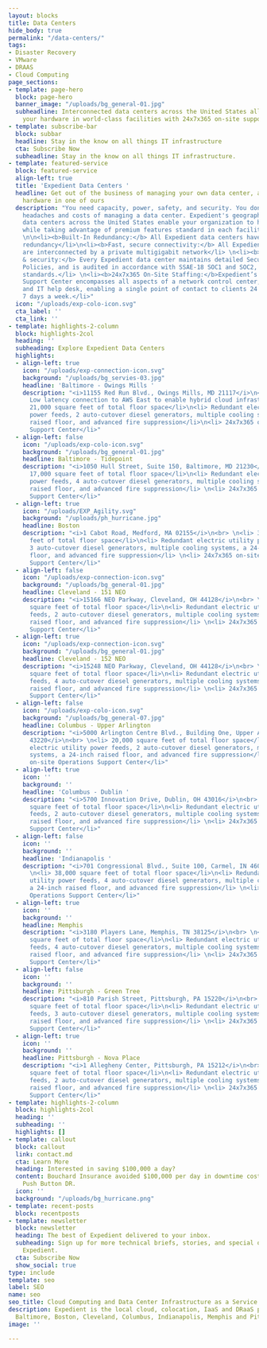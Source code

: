 ```yaml
---
layout: blocks
title: Data Centers
hide_body: true
permalink: "/data-centers/"
tags:
- Disaster Recovery
- VMware
- DRAAS
- Cloud Computing
page_sections:
- template: page-hero
  block: page-hero
  banner_image: "/uploads/bg_general-01.jpg"
  subheadline: Interconnected data centers across the United States allow you to host
    your hardware in world-class facilities with 24x7x365 on-site support
- template: subscribe-bar
  block: subbar
  headline: Stay in the know on all things IT infrastructure
  cta: Subscribe Now
  subheadline: Stay in the know on all things IT infrastructure.
- template: featured-service
  block: featured-service
  align-left: true
  title: 'Expedient Data Centers '
  headline: Get out of the business of managing your own data center, and host your
    hardware in one of ours
  description: "You need capacity, power, safety, and security. You don't need the
    headaches and costs of managing a data center. Expedient's geographically diverse
    data centers across the United States enable your organization to host your hardware
    while taking advantage of premium features standard in each facility, including:
    \n\n<li><b>Built-In Redundancy:</b> All Expedient data centers have N+1 or 2N
    redundancy</li>\n<li><b>Fast, secure connectivity:</b> All Expedient data centers
    are interconnected by a private multigigabit network</li> \n<li><b>Compliance
    & security:</b> Every Expedient data center maintains detailed Security and Control
    Policies, and is audited in accordance with SSAE-18 SOC1 and SOC2, HIPAA and PCI
    standards.</li> \n<li><b>24x7x365 On-Site Staffing:</b>Expedient’s Operations
    Support Center encompasses all aspects of a network control center, call center,
    and IT help desk, enabling a single point of contact to clients 24 hours a day,
    7 days a week.</li>"
  icon: "/uploads/exp-colo-icon.svg"
  cta_label: ''
  cta_link: ''
- template: highlights-2-column
  block: highlights-2col
  heading: ''
  subheading: Explore Expedient Data Centers
  highlights:
  - align-left: true
    icon: "/uploads/exp-connection-icon.svg"
    background: "/uploads/bg_servies-03.jpg"
    headline: 'Baltimore - Owings Mills '
    description: "<i>11155 Red Run Blvd., Owings Mills, MD 21117</i>\n<br> \n<li>
      Low latency connection to AWS East to enable hybrid cloud infrastructure</li>\n<li>
      21,000 square feet of total floor space</li>\n<li> Redundant electric utility
      power feeds, 2 auto-cutover diesel generators, multiple cooling systems, a 24-inch
      raised floor, and advanced fire suppression</li>\n<li> 24x7x365 on-site Operations
      Support Center</li>"
  - align-left: false
    icon: "/uploads/exp-colo-icon.svg"
    background: "/uploads/bg_general-01.jpg"
    headline: Baltimore - Tidepoint
    description: "<i>1050 Hull Street, Suite 150, Baltimore, MD 21230</i>\n<br> \n<li>
      17,000 square feet of total floor space</li>\n<li> Redundant electric utility
      power feeds, 4 auto-cutover diesel generators, multiple cooling systems, a 24-inch
      raised floor, and advanced fire suppression</li> \n<li> 24x7x365 on-site Operations
      Support Center</li>"
  - align-left: true
    icon: "/uploads/EXP_Agility.svg"
    background: "/uploads/ph_hurricane.jpg"
    headline: Boston
    description: "<i>1 Cabot Road, Medford, MA 02155</i>\n<br> \n<li> 38,000 square
      feet of total floor space</li>\n<li> Redundant electric utility power feeds,
      3 auto-cutover diesel generators, multiple cooling systems, a 24-inch raised
      floor, and advanced fire suppression</li> \n<li> 24x7x365 on-site Operations
      Support Center</li>"
  - align-left: false
    icon: "/uploads/exp-connection-icon.svg"
    background: "/uploads/bg_general-01.jpg"
    headline: Cleveland - 151 NEO
    description: "<i>15166 NEO Parkway, Cleveland, OH 44128</i>\n<br> \n<li> 24,000
      square feet of total floor space</li>\n<li> Redundant electric utility power
      feeds, 2 auto-cutover diesel generators, multiple cooling systems, a 24-inch
      raised floor, and advanced fire suppression</li> \n<li> 24x7x365 on-site Operations
      Support Center</li>"
  - align-left: true
    icon: "/uploads/exp-connection-icon.svg"
    background: "/uploads/bg_general-01.jpg"
    headline: Cleveland - 152 NEO
    description: "<i>15248 NEO Parkway, Cleveland, OH 44128</i>\n<br> \n<li> 21,400
      square feet of total floor space</li>\n<li> Redundant electric utility power
      feeds, 4 auto-cutover diesel generators, multiple cooling systems, a 24-inch
      raised floor, and advanced fire suppression</li> \n<li> 24x7x365 on-site Operations
      Support Center</li>"
  - align-left: false
    icon: "/uploads/exp-colo-icon.svg"
    background: "/uploads/bg_general-07.jpg"
    headline: Columbus - Upper Arlington
    description: "<i>5000 Arlington Centre Blvd., Building One, Upper Arlington, OH
      43220</i>\n<br> \n<li> 20,000 square feet of total floor space</li>\n<li> Redundant
      electric utility power feeds, 2 auto-cutover diesel generators, multiple cooling
      systems, a 24-inch raised floor, and advanced fire suppression</li> \n<li> 24x7x365
      on-site Operations Support Center</li>"
  - align-left: true
    icon: ''
    background: ''
    headline: 'Columbus - Dublin '
    description: "<i>5700 Innovation Drive, Dublin, OH 43016</i>\n<br> \n<li> 29,000
      square feet of total floor space</li>\n<li> Redundant electric utility power
      feeds, 2 auto-cutover diesel generators, multiple cooling systems, a 24-inch
      raised floor, and advanced fire suppression</li> \n<li> 24x7x365 on-site Operations
      Support Center</li>"
  - align-left: false
    icon: ''
    background: ''
    headline: 'Indianapolis '
    description: "<i>701 Congressional Blvd., Suite 100, Carmel, IN 46032</i>\n<br>
      \n<li> 38,000 square feet of total floor space</li>\n<li> Redundant electric
      utility power feeds, 4 auto-cutover diesel generators, multiple cooling systems,
      a 24-inch raised floor, and advanced fire suppression</li> \n<li> 24x7x365 on-site
      Operations Support Center</li>"
  - align-left: true
    icon: ''
    background: ''
    headline: Memphis
    description: "<i>3180 Players Lane, Memphis, TN 38125</i>\n<br> \n<li> 35,000
      square feet of total floor space</li>\n<li> Redundant electric utility power
      feeds, 4 auto-cutover diesel generators, multiple cooling systems, an 18-inch
      raised floor, and advanced fire suppression</li> \n<li> 24x7x365 on-site Operations
      Support Center</li>"
  - align-left: false
    icon: ''
    background: ''
    headline: Pittsburgh - Green Tree
    description: "<i>810 Parish Street, Pittsburgh, PA 15220</i>\n<br> \n<li> 26,000
      square feet of total floor space</li>\n<li> Redundant electric utility power
      feeds, 3 auto-cutover diesel generators, multiple cooling systems, a 24-inch
      raised floor, and advanced fire suppression</li> \n<li> 24x7x365 on-site Operations
      Support Center</li>"
  - align-left: true
    icon: ''
    background: ''
    headline: Pittsburgh - Nova Place
    description: "<i>1 Allegheny Center, Pittsburgh, PA 15212</i>\n<br> \n<li> 26,000
      square feet of total floor space</li>\n<li> Redundant electric utility power
      feeds, 2 auto-cutover diesel generators, multiple cooling systems, a 24-inch
      raised floor, and advanced fire suppression</li> \n<li> 24x7x365 on-site Operations
      Support Center</li>"
- template: highlights-2-column
  block: highlights-2col
  heading: ''
  subheading: ''
  highlights: []
- template: callout
  block: callout
  link: contact.md
  cta: Learn More
  heading: Interested in saving $100,000 a day?
  content: Bouchard Insurance avoided $100,000 per day in downtime costs with Expedient’s
    Push Button DR.
  icon: ''
  background: "/uploads/bg_hurricane.png"
- template: recent-posts
  block: recentposts
- template: newsletter
  block: newsletter
  heading: The best of Expedient delivered to your inbox.
  subheading: Sign up for more technical briefs, stories, and special offers from
    Expedient.
  cta: Subscribe Now
  show_social: true
type: include
template: seo
label: SEO
name: seo
seo_title: Cloud Computing and Data Center Infrastructure as a Service
description: Expedient is the local cloud, colocation, IaaS and DRaaS provider in
  Baltimore, Boston, Cleveland, Columbus, Indianapolis, Memphis and Pittsburgh.
image: ''

---
```


